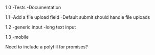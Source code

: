 1.0
-Tests
-Documentation

1.1
-Add a file upload field
-Default submit should handle file uploads

1.2
-generic input
-long text input

1.3
-mobile

Need to include a polyfill for promises?